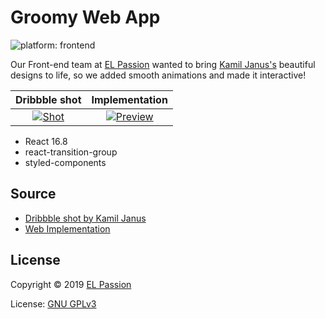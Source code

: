 # Groomy Web App

![platform: frontend](https://img.shields.io/badge/platform-frontend-brightgreen.svg)

Our Front-end team at [EL Passion](https://www.elpassion.com) wanted to bring [Kamil Janus's](https://dribbble.com/shots/5838102-Groomy-Mobile-App-for-pets) beautiful designs to life, so we added smooth animations and made it interactive!

|Dribbble shot|Implementation|
|:-:|:-:|
|[![Shot](shot.png)](https://cdn.dribbble.com/users/953761/screenshots/5838102/attachments/1258040/groomers_list.png)|[![Preview](preview.gif)](https://github.com/elpassion/react-groomy)|

- React 16.8
- react-transition-group
- styled-components

## Source

- [Dribbble shot by Kamil Janus](https://dribbble.com/shots/5838102-Groomy-Mobile-App-for-pets)
- [Web Implementation](https://github.com/elpassion/groomy)

## License

Copyright © 2019 [EL Passion](https://www.elpassion.com)

License: [GNU GPLv3](../../LICENSE)
